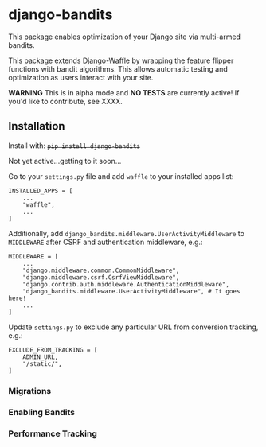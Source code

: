 # django-bandits

This package enables optimization of your Django site via multi-armed bandits.

This package extends [Django-Waffle](https://waffle.readthedocs.io/en/stable/) by wrapping the feature flipper functions with bandit algorithms. This allows automatic testing and optimization as users interact with your site.

**WARNING**
This is in alpha mode and **NO TESTS** are currently active! If you'd like to contribute, see XXXX.

## Installation

~~Install with: `pip install django-bandits`~~

Not yet active...getting to it soon...

Go to your `settings.py` file and add `waffle` to your installed apps list:
```
INSTALLED_APPS = [
    ...
    "waffle",
    ...
]
```

Additionally, add `django_bandits.middleware.UserActivityMiddleware` to `MIDDLEWARE` after CSRF and authentication middleware, e.g.:

```
MIDDLEWARE = [
    ...
    "django.middleware.common.CommonMiddleware",
    "django.middleware.csrf.CsrfViewMiddleware",
    "django.contrib.auth.middleware.AuthenticationMiddleware",
    "django_bandits.middleware.UserActivityMiddleware", # It goes here!
    ...
]
```

Update `settings.py` to exclude any particular URL from conversion tracking, e.g.:
```
EXCLUDE_FROM_TRACKING = [
    ADMIN_URL,
    "/static/",
]
```

### Migrations


### Enabling Bandits


### Performance Tracking
